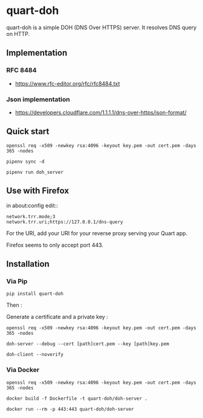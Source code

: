 # quart-doh

quart-doh is a simple DOH (DNS Over HTTPS) server. It resolves DNS query on HTTP.

## Implementation

### RFC 8484

* https://www.rfc-editor.org/rfc/rfc8484.txt

### Json implementation

* https://developers.cloudflare.com/1.1.1.1/dns-over-https/json-format/

## Quick start

`openssl req -x509 -newkey rsa:4096 -keyout key.pem -out cert.pem -days 365 -nodes`

`pipenv sync -d`

`pipenv run doh_server`

## Use with Firefox

in about:config edit::

    network.trr.mode;3
    network.trr.uri;https://127.0.0.1/dns-query


For the URI, add your URI for your reverse proxy serving your Quart app.

Firefox seems to only accept port 443.

## Installation

### Via Pip

`pip install quart-doh`

Then :

Generate a certificate and a private key :

`openssl req -x509 -newkey rsa:4096 -keyout key.pem -out cert.pem -days 365 -nodes`

`doh-server --debug --cert [path]cert.pem --key [path]key.pem`

`doh-client --noverify`

### Via Docker

`openssl req -x509 -newkey rsa:4096 -keyout key.pem -out cert.pem -days 365 -nodes`

`docker build -f Dockerfile -t quart-doh/doh-server .`

`docker run --rm -p 443:443 quart-doh/doh-server`
